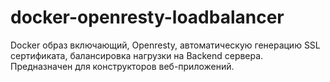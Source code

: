 # docker-openresty-loadbalancer
Docker образ включающий, Openresty, автоматическую генерацию SSL сертификата, балансировка нагрузки на Backend сервера. Предназначен для конструкторов веб-приложений. 
